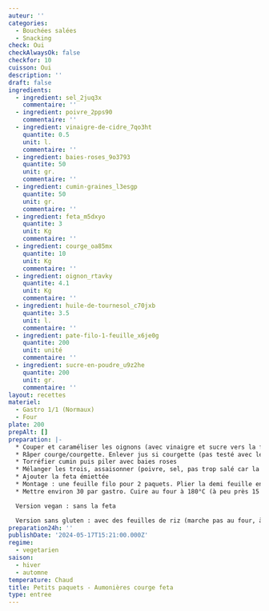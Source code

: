 ```yaml
---
auteur: ''
categories:
  - Bouchées salées
  - Snacking
check: Oui
checkAlwaysOk: false
checkfor: 10
cuisson: Oui
description: ''
draft: false
ingredients:
  - ingredient: sel_2juq3x
    commentaire: ''
  - ingredient: poivre_2pps90
    commentaire: ''
  - ingredient: vinaigre-de-cidre_7qo3ht
    quantite: 0.5
    unit: l.
    commentaire: ''
  - ingredient: baies-roses_9o3793
    quantite: 50
    unit: gr.
    commentaire: ''
  - ingredient: cumin-graines_l3esgp
    quantite: 50
    unit: gr.
    commentaire: ''
  - ingredient: feta_m5dxyo
    quantite: 3
    unit: Kg
    commentaire: ''
  - ingredient: courge_oa85mx
    quantite: 10
    unit: Kg
    commentaire: ''
  - ingredient: oignon_rtavky
    quantite: 4.1
    unit: Kg
    commentaire: ''
  - ingredient: huile-de-tournesol_c70jxb
    quantite: 3.5
    unit: l.
    commentaire: ''
  - ingredient: pate-filo-1-feuille_x6je0g
    quantite: 200
    unit: unité
    commentaire: ''
  - ingredient: sucre-en-poudre_u9z2he
    quantite: 200
    unit: gr.
    commentaire: ''
layout: recettes
materiel:
  - Gastro 1/1 (Normaux)
  - Four
plate: 200
prepAlt: []
preparation: |-
  * Couper et caraméliser les oignons (avec vinaigre et sucre vers la fin)
  * Râper courge/courgette. Enlever jus si courgette (pas testé avec les courgettes)
  * Torréfier cumin puis piler avec baies roses
  * Mélanger les trois, assaisonner (poivre, sel, pas trop salé car la feta sale)
  * Ajouter la feta émiettée
  * Montage : une feuille filo pour 2 paquets. Plier la demi feuille en deux, puis façonner. Une grosse cuiller à soupe par paquet (à peser pour faire partage exact). Cette recette prévoit 2 petits paquets par personne.
  * Mettre environ 30 par gastro. Cuire au four à 180°C (à peu près 15 minutes, je me souviens plus exactement, et ça dépend des fours - il faut que ce soit doré et croustillant)

  Version vegan : sans la feta

  Version sans gluten : avec des feuilles de riz (marche pas au four, à cuire à la poele dans un fond d'huile; et monter au dernier moment pour pas que ça durcisse - en vrai c'est pas ouf cette alternative, peut être que ça peut être juste la farce sur une biscotte sans gluten)
preparation24h: ''
publishDate: '2024-05-17T15:21:00.000Z'
regime:
  - vegetarien
saison:
  - hiver
  - automne
temperature: Chaud
title: Petits paquets - Aumonières courge feta
type: entree
---
```

